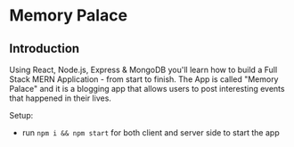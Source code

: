 # Memory Palace



## Introduction
 

Using React, Node.js, Express & MongoDB you'll learn how to build a Full Stack MERN Application - from start to finish. The App is called "Memory Palace" and it is a blogging app that allows users to post interesting events that happened in their lives.



Setup:
- run ```npm i && npm start``` for both client and server side to start the app
